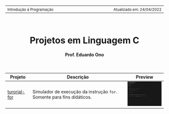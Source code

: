 <table>
<tr>
<td align="left" width="8000">
  <small>Introdução à Programação</small>
</td>
<td align="right">
  <small>Atualizado&nbsp;em:&nbsp;24/04/2022</small>
</td>
</tr>
</table>

<br>

<h1 align="center">
Projetos em Linguagem C
</h1>
<h4 align="center">
Prof. Eduardo Ono
</h4>

<br>

| Projeto | Descrição | Preview
| --- | --- | :-: |
| [turorial-for](./tutorial-for/) | Simulador de execução da instrução `for`. Somente para fins didáticos. | <img src="./tutorial-for/captura.gif" alt="img" width="150px">

<br>
